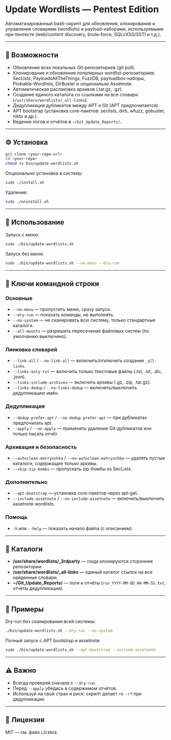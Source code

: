 # Update Wordlists — Pentest Edition

Автоматизированный bash-скрипт для обновления, клонирования и управления словарями (wordlists) и payload-наборами,
используемыми при пентесте (web/content discovery, brute-force, SQLi/XSS/SSTI и т.д.).

---

## 🚀 Возможности
- Обновление всех локальных Git-репозиториев (git pull).
- Клонирование и обновление популярных wordlist-репозиториев: SecLists, PayloadsAllTheThings, FuzzDB, payloadbox-наборы, Probable-Wordlists, DirBuster и опционально Assetnote.
- Автоматическая распаковка архивов (.tar.gz, .gz).
- Создание единого каталога со ссылками на все словари (`/usr/share/wordlists/_all-links`).
- Дедупликация дубликатов между APT и Git (APT предпочитается).
- APT bootstrap (установка core-пакетов: seclists, dirb, wfuzz, gobuster, nikto и др.).
- Ведение логов и отчётов в `~/Git_Update_Reports/`.

---

## ⚙️ Установка
```bash
git clone <your-repo-url>
cd <your-repo>
chmod +x bin/update-wordlists.sh
```

Опционально установка в систему:
```bash
sudo ./install.sh
```

Удаление:
```bash
sudo ./uninstall.sh
```

---

## 📖 Использование
Запуск с меню:
```bash
sudo ./bin/update-wordlists.sh
```

Запуск без меню:
```bash
sudo ./bin/update-wordlists.sh --no-menu --dry-run
```

---

## 🔑 Ключи командной строки

### Основные
- `--no-menu` — пропустить меню, сразу запуск.
- `--dry-run` — показать команды, не выполнять.
- `--no-system` — не сканировать всю систему, только стандартные каталоги.
- `--all-mounts` — разрешить пересечение файловых систем (по умолчанию выключено).

### Линковка словарей
- `--link-all` / `--no-link-all` — включить/отключить создание `_all-links`.
- `--links-only-txt` — включить только текстовые файлы (.txt, .lst, .dic, .json).
- `--links-include-archives` — включить архивы (.gz, .zip, .tar.gz).
- `--links-dedup` / `--no-links-dedup` — включить/выключить дедупликацию имён.

### Дедупликация
- `--dedup-prefer-apt` / `--no-dedup-prefer-apt` — при дубликатах предпочитать apt.
- `--apply` / `--no-apply` — применять удаление Git-дубликатов или только писать отчёт.

### Архивация и безопасность
- `--autoclean-matryoshka` / `--no-autoclean-matryoshka` — удалять пустые каталоги, содержащие только архивы.
- `--skip-zip-bombs` — пропускать zip-бомбы из SecLists.

### Дополнительно
- `--apt-bootstrap` — установка core-пакетов через apt-get.
- `--include-assetnote` / `--no-include-assetnote` — включить/выключить assetnote wordlists.

### Помощь
- `-h` или `--help` — показать начало файла (с описанием).

---

## 📂 Каталоги
- **/usr/share/wordlists/_3rdparty** — сюда клонируются сторонние репозитории.
- **/usr/share/wordlists/_all-links** — единый каталог ссылок на все найденные словари.
- **~/Git_Update_Reports/** — логи и отчёты (`run_YYYY-MM-DD_HH-MM-SS.txt`, отчёты дедупликации).

---

## 📝 Примеры

Dry-run без сканирования всей системы:
```bash
./bin/update-wordlists.sh --dry-run --no-system
```

Полный запуск с APT bootstrap и assetnote:
```bash
sudo ./bin/update-wordlists.sh --apt-bootstrap --include-assetnote
```

---

## ⚠️ Важно
- Всегда проверяй сначала с `--dry-run`.
- Перед `--apply` убедись в содержимом отчётов.
- Используй на свой страх и риск: скрипт делает `rm -rf` при дедупликации.

---

## 📜 Лицензия
MIT — см. файл `LICENSE`.
